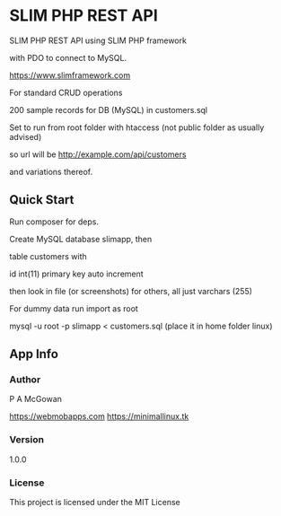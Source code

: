 # SLIM PHP REST API

SLIM PHP REST API using SLIM PHP framework

with PDO to connect to MySQL.

https://www.slimframework.com

For standard CRUD operations

200 sample records for DB (MySQL) in customers.sql

Set to run from root folder with htaccess (not public folder as usually advised)

so url will be http://example.com/api/customers

and variations thereof.

## Quick Start

Run composer for deps.

Create MySQL database slimapp, then 

table customers with

id int(11) primary key auto increment

then look in file (or screenshots) for others, all just varchars (255)

For dummy data run import as root

mysql -u root -p slimapp < customers.sql  (place it in home folder linux)

## App Info

### Author

P A McGowan

https://webmobapps.com
https://minimallinux.tk

### Version

1.0.0

### License

This project is licensed under the MIT License
